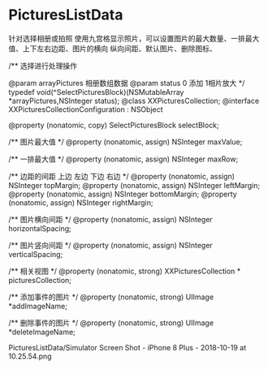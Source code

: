 # PicturesListData
针对选择相册或拍照 使用九宫格显示照片，可以设置图片的最大数量、一排最大值、上下左右边距、图片的横向 纵向间距、默认图片、删除图标、

/**
 选择进行处理操作

 @param arrayPictures 相册数组数据
 @param status 0 添加 1相片放大
 */
typedef void(^SelectPicturesBlock)(NSMutableArray *arrayPictures,NSInteger status);
@class XXPicturesCollection;
@interface XXPicturesCollectionConfiguration : NSObject

@property (nonatomic, copy) SelectPicturesBlock selectBlock;

/**
 图片最大值
 */
@property (nonatomic, assign) NSInteger maxValue;


/**
 一排最大值
 */
@property (nonatomic, assign) NSInteger maxRow;


/**
 边距的间距 上边 左边 下边 右边
 */
@property (nonatomic, assign) NSInteger topMargin;
@property (nonatomic, assign) NSInteger leftMargin;
@property (nonatomic, assign) NSInteger bottomMargin;
@property (nonatomic, assign) NSInteger rightMargin;


/**
 图片横向间距
 */
@property (nonatomic, assign) NSInteger horizontalSpacing;

/**
 图片竖向间距
 */
@property (nonatomic, assign) NSInteger verticalSpacing;


/**
 相关视图
 */
@property (nonatomic, strong) XXPicturesCollection * picturesCollection;

/**
 添加事件的图片
 */
@property (nonatomic, strong) UIImage *addImageName;


/**
 删除事件的图片
 */
@property (nonatomic, strong) UIImage *deleteImageName;

PicturesListData/Simulator Screen Shot - iPhone 8 Plus - 2018-10-19 at 10.25.54.png
